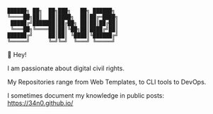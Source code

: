 ```
██████╗ ██╗  ██╗███╗   ██╗ ██████╗ 
╚════██╗██║  ██║████╗  ██║██╔═████╗
 █████╔╝███████║██╔██╗ ██║██║██╔██║
 ╚═══██╗╚════██║██║╚██╗██║████╔╝██║
██████╔╝     ██║██║ ╚████║╚██████╔╝
╚═════╝      ╚═╝╚═╝  ╚═══╝ ╚═════╝ 
```
👋 Hey!

I am passionate about digital civil rights.

My Repositories range from Web Templates, to CLI tools to DevOps.

I sometimes document my knowledge in public posts:
https://34n0.github.io/
